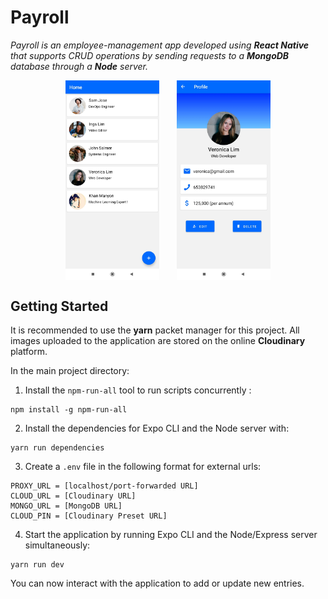 
# Payroll 

*Payroll is an employee-management app developed using
**React Native** that supports CRUD operations by sending
requests to a **MongoDB** database through a **Node** server.*

<p align="center">
<img src="./assets/Home.jpg" width="150" align='center' />
&nbsp;
&nbsp;
&nbsp;
<img src="./assets/Profile.jpg" width="150" align='center' />
</p>

## Getting Started
It is recommended to use the **yarn** packet manager for this project. All images uploaded to the application are stored on the online **Cloudinary** platform.

In the main project directory:

1. Install the `npm-run-all` tool to run scripts concurrently :
```
npm install -g npm-run-all
```

2. Install the dependencies for Expo CLI and the Node server with:
```
yarn run dependencies
```

3. Create a `.env` file in the following format for external urls:
``` 
PROXY_URL = [localhost/port-forwarded URL]
CLOUD_URL = [Cloudinary URL]
MONGO_URL = [MongoDB URL]
CLOUD_PIN = [Cloudinary Preset URL]
```
4. Start the application by running Expo CLI and the Node/Express server simultaneously:
```
yarn run dev
```

You can now interact with the application to add or update new entries.

